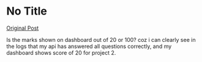 # No Title

[Original Post](https://discourse.onlinedegree.iitm.ac.in/t/169029/587)

<p>Is the marks shown on dashboard out of 20 or 100? coz i can clearly see in the logs that my api has answered all questions correctly, and my dashboard shows score of 20 for project 2.</p>